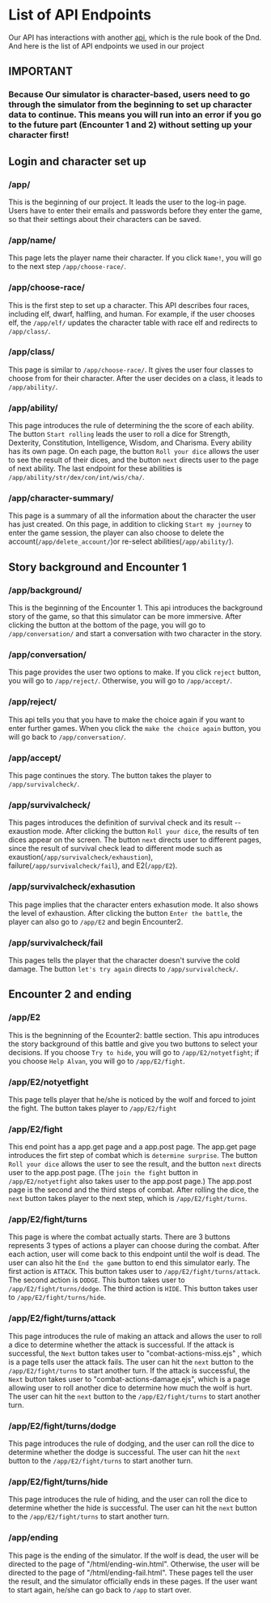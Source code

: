 # List of API Endpoints

Our API has interactions with another [api](https://www.dnd5eapi.co/docs/#overview--getting-started), which is the rule book of the Dnd.
And here is the list of API endpoints we used in our project

## IMPORTANT
### Because Our simulator is character-based, users need to go through the simulator from the beginning to set up character data to continue. This means you will run into an error if you go to the future part (Encounter 1 and 2) without setting up your character first!

## Login and character set up
### /app/
This is the beginning of our project. It leads the user to the log-in page. Users have to enter their emails and passwords before they enter the game, so that their settings about their characters can be saved.

### /app/name/
This page lets the player name their character. If you click `Name!`, you will go to the next step `/app/choose-race/`.

### /app/choose-race/
This is the first step to set up a character. This API describes four races, including elf, dwarf, halfling, and human. For example, if the user chooses elf, the `/app/elf/` updates the character table with race elf and redirects to `/app/class/`.

### /app/class/
This page is similar to `/app/choose-race/`. It gives the user four classes to choose from for their character. After the user decides on a class, it leads to `/app/ability/`.

### /app/ability/
This page introduces the rule of determining the the score of each ability. The button `Start rolling` leads the user to roll a dice for Strength, Dexterity, Constitution, Intelligence, Wisdom, and Charisma. Every ability has its own page. On each page, the button `Roll your dice` allows the user to see the result of their dices, and the button `next` directs user to the page of next ability. The last endpoint for these abilities is `/app/ability/str/dex/con/int/wis/cha/`.

### /app/character-summary/
This page is a summary of all the information about the character the user has just created. On this page, in addition to clicking `Start my journey` to enter the game session, the player can also choose to delete the account(`/app/delete_account/`)or re-select abilities(`/app/ability/`). 

## Story background and Encounter 1

### /app/background/
This is the beginning of the Encounter 1. This api introduces the background story of the game, so that this simulator can be more immersive. After clicking the button at the bottom of the page, you will go to `/app/conversation/` and start a conversation with two character in the story.

### /app/conversation/
This page provides the user two options to make. If you click `reject` button, you will go to `/app/reject/`. Otherwise, you will go to `/app/accept/`.

### /app/reject/
This api tells you that you have to make the choice again if you want to enter further games. When you click the `make the choice again` button, you will go back to `/app/conversation/`.

### /app/accept/
This page continues the story. The button takes the player to `/app/survivalcheck/`.

### /app/survivalcheck/
This pages introduces the definition of survival check and its result -- exaustion mode. After clicking the button `Roll your dice`, the results of ten dices appear on the screen. The button `next` directs user to different pages, since the result of survival check lead to different mode such as exaustion(`/app/survivalcheck/exhaustion`), failure(`/app/survivalcheck/fail`), and E2(`/app/E2`).

### /app/survivalcheck/exhasution
This page implies that the character enters exhasution mode. It also shows the level of exhaustion. After clicking the button `Enter the battle`, the player can also go to `/app/E2` and begin Encounter2.

### /app/survivalcheck/fail
This pages tells the player that the character doesn't survive the cold damage. The button `let's try again` directs to `/app/survivalcheck/`.

## Encounter 2 and ending
### /app/E2
This is the begninning of the Ecounter2: battle section. This apu introduces the story background of this battle and give you two buttons to select your decisions. If you choose  `Try to hide`, you will go to `/app/E2/notyetfight`; if you choose `Help Alvan`, you will go to `/app/E2/fight`.

### /app/E2/notyetfight
This page tells player that he/she is noticed by the wolf and forced to joint the fight. The button takes player to `/app/E2/fight`

### /app/E2/fight
This end point has a app.get page and a app.post page. The app.get page introduces the firt step of combat which is `determine surprise`. The button `Roll your dice` allows the user to see the result, and the button `next` directs user to the app.post page. (The `join the fight` button in `/app/E2/notyetfight` also takes user to the app.post page.)
The app.post page is the second and the third steps of combat. After rolling the dice, the `next` button takes player to the next step, which is `/app/E2/fight/turns`.

### /app/E2/fight/turns
This page is where the combat actually starts. There are 3 buttons represents 3 types of actions a player can choose during the combat. After each action, user will come back to this endpoint until the wolf is dead. The user can also hit the `End the game` button to end this simulator early.
The first action is `ATTACK`. This button takes user to `/app/E2/fight/turns/attack`.
The second action is `DODGE`. This button takes user to `/app/E2/fight/turns/dodge`.
The third action is `HIDE`. This button takes user to `/app/E2/fight/turns/hide`.

### /app/E2/fight/turns/attack
This page introduces the rule of making an attack and allows the user to roll a dice to determine whether the attack is successful. 
If the attack is successful, the `Next` button takes user to "combat-actions-miss.ejs" , which is a page tells user the attack fails. The user can hit the `next` button to the `/app/E2/fight/turns` to start another turn.
If the attack is successful, the `Next` button takes user to "combat-actions-damage.ejs", which is a page allowing user to roll another dice to determine how much the wolf is hurt. The user can hit the `next` button to the `/app/E2/fight/turns` to start another turn.

### /app/E2/fight/turns/dodge
This page introduces the rule of dodging, and the user can roll the dice to determine whether the dodge is successful. The user can hit the `next` button to the `/app/E2/fight/turns` to start another turn.

### /app/E2/fight/turns/hide
This page introduces the rule of hiding, and the user can roll the dice to determine whether the hide is successful. The user can hit the `next` button to the `/app/E2/fight/turns` to start another turn.

### /app/ending
This page is the ending of the simulator. If the wolf is dead, the user will be directed to the page of "/html/ending-win.html". Otherwise, the user will be directed to the page of "/html/ending-fail.html". These pages tell the user the result, and the simulator officially ends in these pages. If the user want to start again, he/she can go back to `/app` to start over.
